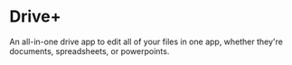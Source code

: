 # Drive+

An all-in-one drive app to edit all of your files in one app, whether they're documents, spreadsheets, or powerpoints.
